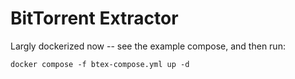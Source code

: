# BitTorrent Extractor

Largly dockerized now -- see the example compose, and then run:

```
docker compose -f btex-compose.yml up -d
```
